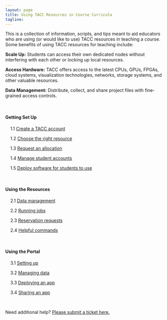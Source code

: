 ```yaml
---
layout: page
title: Using TACC Resources in Course Curricula
tagline:
---
```


This is a collection of information, scripts, and tips meant to aid educators
who are using (or would like to use) TACC resources in teaching a course. Some
benefits of using TACC resources for teaching include:

**Scale Up:** Students can access their own dedicated nodes without interfering with each other or locking up local resources.

**Access Hardware:** TACC offers access to the latest CPUs, GPUs, FPGAs, cloud systems, visualization technologies, networks, storage systems, and other valuable resources.

**Data Management:** Distribute, collect, and share project files with fine-grained access controls.

<br>


#### Getting Set Up

&nbsp;&nbsp;&nbsp;&nbsp;1.1 [Create a TACC account](docs/01.create_account.md)

&nbsp;&nbsp;&nbsp;&nbsp;1.2 [Choose the right resource](docs/01.choose_resource.md)

&nbsp;&nbsp;&nbsp;&nbsp;1.3 [Request an allocation](docs/01.request_allocation.md)

&nbsp;&nbsp;&nbsp;&nbsp;1.4 [Manage student accounts](docs/01.manage_accounts.md)

&nbsp;&nbsp;&nbsp;&nbsp;1.5 [Deploy software for students to use](docs/01.install_software.md)

<br>

#### Using the Resources

&nbsp;&nbsp;&nbsp;&nbsp;2.1 [Data management](docs/02.data_management.md)

&nbsp;&nbsp;&nbsp;&nbsp;2.2 [Running jobs](docs/02.running_jobs.md)

&nbsp;&nbsp;&nbsp;&nbsp;2.3 [Reservation requests](docs/02.reservation_requests.md)

&nbsp;&nbsp;&nbsp;&nbsp;2.4 [Helpful commands](docs/02.helpful_commands.md)

<br>

#### Using the Portal

&nbsp;&nbsp;&nbsp;&nbsp;3.1 [Setting up](docs/03.setting_up.md)

&nbsp;&nbsp;&nbsp;&nbsp;3.2 [Managing data](docs/03.managing_data.md)

&nbsp;&nbsp;&nbsp;&nbsp;3.3 [Deploying an app](docs/03.deploy_app.md)

&nbsp;&nbsp;&nbsp;&nbsp;3.4 [Sharing an app](docs/03.share_app.md)

<br>


Need additional help? [Please submit a ticket here.](https://portal.tacc.utexas.edu/tacc-consulting)
